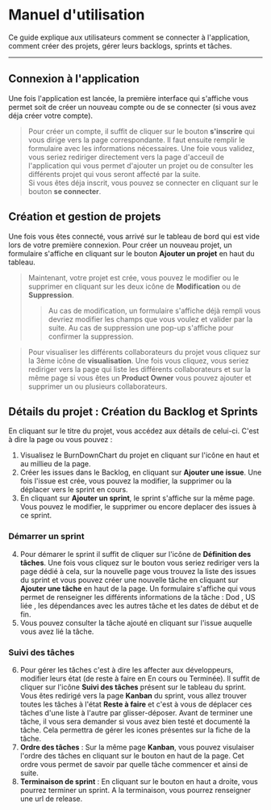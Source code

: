 # Manuel d'utilisation

Ce guide explique aux utilisateurs comment se connecter à l'application, comment créer des projets,  gérer leurs backlogs, sprints et tâches.

---

## Connexion à l'application

Une fois l'application est lancée,  la première interface qui s'affiche vous permet soit de créer un nouveau compte ou de se connecter (si vous avez déja créer votre  compte).

> Pour créer un compte, il suffit de cliquer sur le bouton **s'inscrire** qui vous dirige vers la page correspondante. Il faut ensuite remplir le formulaire avec les informations nécessaires. Une foie vous validez, vous seriez rediriger directement vers la page d'acceuil de l'application qui vous permet d'ajouter un projet ou de consulter les différents projet qui vous seront affecté par la suite.  
> Si vous êtes déja inscrit, vous pouvez se connecter en cliquant sur le bouton **se connecter**.

## Création et gestion de projets

Une fois vous êtes connecté, vous arrivé sur le tableau de bord qui est vide lors de votre première connexion. Pour créer un nouveau projet, un formulaire s'affiche en cliquant sur le bouton **Ajouter un projet** en haut du tableau.

> Maintenant, votre projet est crée, vous pouvez le modifier ou le supprimer en cliquant sur les deux icône de **Modification** ou de **Suppression**.
> > Au cas de modification, un formulaire  s'affiche déjà rempli vous devriez modifier les champs que vous voulez et valider par la suite.
> > Au cas de suppression une pop-up s'affiche pour confirmer la suppression.

> Pour visualiser les différents collaborateurs du projet vous cliquez sur la 3ème icône de **visualisation**. Une fois vous cliquez, vous seriez rediriger vers la page qui liste les différents collaborateurs et sur la même page si vous êtes un **Product Owner** vous pouvez ajouter et supprimer un ou plusieurs collaborateurs.

## Détails du projet : Création du Backlog et Sprints

En cliquant sur le titre du projet, vous accédez aux détails de celui-ci. C'est à dire la page ou vous pouvez :

1. Visualisez le BurnDownChart du projet en cliquant sur l'icône en haut et au millieu de la page.
2. Créer les issues dans le Backlog, en cliquant sur **Ajouter une issue**. Une fois l'issue est crée, vous pouvez la modifier, la supprimer ou la déplacer vers le sprint en cours.
3. En cliquant sur **Ajouter un sprint**, le sprint s'affiche sur la même page. Vous pouvez le modifier, le supprimer ou encore deplacer des issues à ce sprint.

### Démarrer un sprint

4. Pour démarer le sprint il suffit de cliquer sur l'icône de **Définition des tâches**. Une fois vous cliquez sur le bouton vous seriez rediriger vers la page dédié à cela, sur la nouvelle page vous trouvez la liste des issues du sprint et vous pouvez créer une nouvelle tâche en cliquant sur **Ajouter une tâche** en haut de la page. Un formulaire s'affiche qui vous permet de renseigner les différents informations de la tâche : Dod , US liée , les dépendances avec les autres tâche et les dates de début et de fin.
5. Vous pouvez consulter la tâche ajouté en cliquant sur l'issue auquelle  vous avez lié la tâche.

### Suivi des tâches

6. Pour gérer les tâches c'est à dire les affecter aux développeurs, modifier leurs état (de reste à faire en En cours ou Terminée). Il suffit de cliquer sur l'icône **Suivi des tâches** présent sur le tableau du sprint. Vous êtes redirigé vers la page **Kanban** du sprint, vous allez trouver toutes les tâches à l'état **Reste à faire** et c'est à vous de déplacer ces tâches d'une liste à l'autre par glisser-déposer. Avant de terminer une tâche, il vous sera demander si vous avez bien testé et documenté la tâche. Cela permettra de gérer les icones présentes sur la fiche de la tâche.
7. **Ordre des tâches** : Sur la même page **Kanban**, vous pouvez visulaiser l'ordre des tâches en cliquant sur le bouton en haut de la page. Cet ordre vous permet de savoir par quelle tâche commencer et ainsi de suite.
8. **Terminaison de sprint** : En cliquant sur le bouton en haut a droite, vous pourrez terminer un sprint. A la terminaison, vous pourrez renseigner une url de release.
